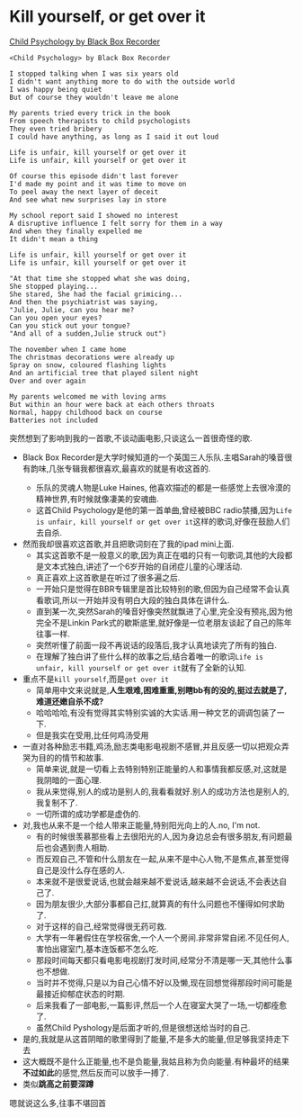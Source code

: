 # Kill yourself, or get over it

[Child Psychology by Black Box Recorder](http://music.163.com/#/song?id=16837492)

```
<Child Psychology> by Black Box Recorder

I stopped talking when I was six years old
I didn't want anything more to do with the outside world
I was happy being quiet
But of course they wouldn't leave me alone

My parents tried every trick in the book
From speech therapists to child psychologists
They even tried bribery
I could have anything, as long as I said it out loud

Life is unfair, kill yourself or get over it
Life is unfair, kill yourself or get over it

Of course this episode didn't last forever
I'd made my point and it was time to move on
To peel away the next layer of deceit
And see what new surprises lay in store

My school report said I showed no interest
A disruptive influence I felt sorry for them in a way
And when they finally expelled me
It didn't mean a thing

Life is unfair, kill yourself or get over it
Life is unfair, kill yourself or get over it

"At that time she stopped what she was doing, 
She stopped playing... 
She stared, She had the facial grimicing... 
And then the psychiatrist was saying, 
"Julie, Julie, can you hear me? 
Can you open your eyes? 
Can you stick out your tongue?
"And all of a sudden,Julie struck out")

The november when I came home 
The christmas decorations were already up
Spray on snow, coloured flashing lights
And an artificial tree that played silent night
Over and over again

My parents welcomed me with loving arms
But within an hour were back at each others throats
Normal, happy childhood back on course
Batteries not included

```

突然想到了影响到我的一首歌,不谈动画电影,只谈这么一首很奇怪的歌.

* Black Box Recorder是大学时候知道的一个英国三人乐队.主唱Sarah的嗓音很有韵味,几张专辑我都很喜欢,最喜欢的就是有收这首<Child Psychology>的<England Made Me>. 
	* 乐队的灵魂人物是Luke Haines, 他喜欢描述的都是一些感觉上去很冷漠的精神世界,有时候就像凄美的安魂曲.
	* 这首Child Psychology是他的第一首单曲,曾经被BBC radio禁播,因为```Life is unfair, kill yourself or get over it```这样的歌词,好像在鼓励人们去自杀.
* 然而我却很喜欢这首歌,并且把歌词刻在了我的ipad mini上面.
	* 其实这首歌不是一般意义的歌,因为真正在唱的只有一句歌词,其他的大段都是文本式独白,讲述了一个6岁开始的自闭症儿童的心理活动.
	* 真正喜欢上这首歌是在听过了很多遍之后.
	* 一开始只是觉得在BBR专辑里是首比较特别的歌,但因为自己经常不会认真看歌词,所以一开始并没有明白大段的独白具体在讲什么.
	* 直到某一次,突然Sarah的嗓音好像突然就飘进了心里,完全没有预兆,因为他完全不是Linkin Park式的歇斯底里,就好像是一位老朋友谈起了自己的陈年往事一样.
	* 突然听懂了前面一段不再说话的段落后,我才认真地读完了所有的独白.
	* 在理解了独白讲了些什么样的故事之后,结合着唯一的歌词```Life is unfair, kill yourself or get over it```就有了全新的认知.
* 重点不是```kill yourself```,而是```get over it```
	* 简单用中文来说就是,**人生艰难,困难重重,别瞎bb有的没的,挺过去就是了,难道还嫩自杀不成?**
	* 哈哈哈哈,有没有觉得其实特别实诚的大实话.用一种文艺的调调包装了一下.
	* 但是我实在受用,比任何鸡汤受用
* 一直对各种励志书籍,鸡汤,励志类电影电视剧不感冒,并且反感一切以把观众弄哭为目的的情节和故事.
	* 简单来说,就是一切看上去特别特别正能量的人和事情我都反感,对,这就是我阴暗的一面心理.
	* 我从来觉得,别人的成功是别人的,我看看就好.别人的成功方法也是别人的,我复制不了.
	* 一切所谓的成功学都是虚伪的.
* 对,我也从来不是一个给人带来正能量,特别阳光向上的人.no, I'm not.
	* 有的时候很羡慕那些看上去很阳光的人,因为身边总会有很多朋友,有问题最后也会遇到贵人相助.
	* 而反观自己,不管和什么朋友在一起,从来不是中心人物,不是焦点,甚至觉得自己是没什么存在感的人.
	* 本来就不是很爱说话,也就会越来越不爱说话,越来越不会说话,不会表达自己了.
	* 因为朋友很少,大部分事都自己扛,就算真的有什么问题也不懂得如何求助了.
	* 对于这样的自己,经常觉得很无药可救.
	* 大学有一年暑假住在学校宿舍,一个人一个房间.非常非常自闭.不见任何人,害怕出寝室门,基本连饭都不怎么吃.
	* 那段时间每天都只看电影电视剧打发时间,经常分不清是哪一天,其他什么事也不想做.
	* 当时并不觉得,只是以为自己心情不好以及懒,现在回想觉得那段时间可能是最接近抑郁症状态的时期.
	* 后来我看了一部电影,一篇影评,然后一个人在寝室大哭了一场,一切都痊愈了.
	* 虽然Child Pyshology是后面才听的,但是很想送给当时的自己.
* 是的,我就是从这首阴暗的歌里得到了能量,不是多大的能量,但足够我坚持走下去
* 这大概既不是什么正能量,也不是负能量,我姑且称为负向能量.有种最坏的结果**不过如此**的感觉,然后反而可以放手一搏了.
* 类似**跳高之前要深蹲**


嗯就说这么多,往事不堪回首

